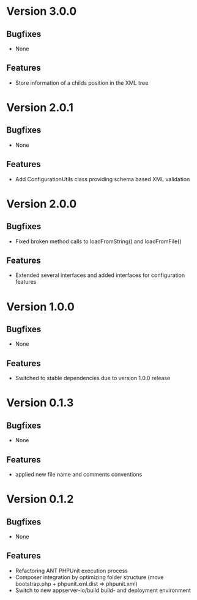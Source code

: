 # Version 3.0.0

## Bugfixes

* None

## Features

* Store information of a childs position in the XML tree

# Version 2.0.1

## Bugfixes

* None

## Features

* Add ConfigurationUtils class providing schema based XML validation

# Version 2.0.0

## Bugfixes

* Fixed broken method calls to loadFromString() and loadFromFile()

## Features

* Extended several interfaces and added interfaces for configuration features

# Version 1.0.0

## Bugfixes

* None

## Features

* Switched to stable dependencies due to version 1.0.0 release

# Version 0.1.3

## Bugfixes

* None

## Features

* applied new file name and comments conventions

# Version 0.1.2

## Bugfixes

* None

## Features

* Refactoring ANT PHPUnit execution process
* Composer integration by optimizing folder structure (move bootstrap.php + phpunit.xml.dist => phpunit.xml)
* Switch to new appserver-io/build build- and deployment environment
